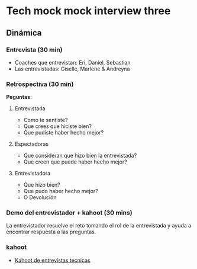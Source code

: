# Tech mock mock interview three

## Dinámica

### Entrevista (30 min)

* Coaches que entrevistan: Eri, Daniel, Sebastian
* Las entrevistadas: Giselle, Marlene & Andreyna

### Retrospectiva (30 min)

__Peguntas:__

1. Entrevistada

   - Como te sentiste?
   - Que crees que hiciste bien?
   - Que pudiste haber hecho mejor?

2. Espectadoras

   - Que consideran que hizo bien la entrevistada?
   - Que creen que puede haber hecho mejor?

3. Entrevistadora

   - Que hizo bien?
   - Que pudo haber hecho mejor?
   - O Devolución

### Demo del entrevistador + kahoot  (30 mins)

La entrevistador resuelve el reto tomando el rol de la entrevistada y ayuda a
encontrar respuesta a las preguntas.

### kahoot

* [Kahoot de entrevistas tecnicas](https://create.kahoot.it/share/tech-mock-interview/931fbe38-5a11-4bba-8863-f40f695525ea)
